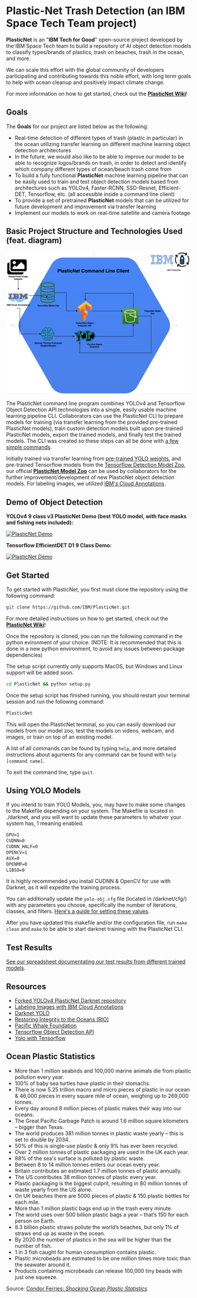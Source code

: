 # Plastic-Net Trash Detection (an IBM Space Tech Team project)

**PlasticNet** is an "**IBM Tech for Good**" open-source project developed by the IBM Space Tech team to build a repository of AI object detection models to classify types/brands of plastics, trash on beaches, trash in the ocean, and more.

We can scale this effort with the global community of developers participating and contributing towards this noble effort, with long term goals to help with ocean cleanup and positively impact climate change.

For more information on how to get started, check out the [**PlasticNet Wiki**](https://github.com/IBM/PlasticNet/wiki)!

## Goals

The **Goals** for our project are listed below as the following:

- Real-time detection of different types of trash (plastic in particular) in the ocean utilizing transfer learning on different machine learning object detection architectures
- In the future, we would also like to be able to improve our model to be able to recognize logos/brands on trash, in order to detect and identify which company different types of ocean/beach trash come from
- To build a fully functional **PlasticNet** machine learning pipeline that can be easily used to train and test object detection models based from architectures such as YOLOv4, Faster-RCNN, SSD-Resnet, Efficient-DET, Tensorflow, etc. (all accessible inside a command line client)
- To provide a set of pretrained **PlasticNet** models that can be utilized for future development and improvement via transfer learning
- Implement our models to work on real-time satellite and camera footage

## Basic Project Structure and Technologies Used (feat. diagram)

![img](/img/PlasticNetProjectArchitectureDiagram.png)

The PlasticNet command line program combines YOLOv4 and Tensorflow Object Detection API technologies into a single, easily usable machine learning pipeline CLI. Collaborators can use the PlasticNet CLI to prepare models for training (via transfer learning from the provided pre-trained PlasticNet models), train custom detection models built upon pre-trained PlasticNet models, export the trained models, and finally test the trained models. The CLI was created so these steps can all be done with [a few simple commands](https://github.com/IBM/PlasticNet/wiki/Utilizing-the-PlasticNet-Command-Line-Client).

Initially trained via transfer learning from [pre-trained YOLO weights](https://github.com/mattokc35/darknet#pre-trained-models), and pre-trained Tensorflow models from the [Tensorflow Detection Model Zoo](https://github.com/tensorflow/models/blob/master/research/object_detection/g3doc/tf2_detection_zoo.md), our official [**PlasticNet Model Zoo**](https://github.com/IBM/PlasticNet/blob/main/ModelZoo.md) can be used by collaborators for the further improvement/development of new PlasticNet object detection models. For labeling images, we utilized [IBM's Cloud Annotations](https://github.com/IBM/PlasticNet/wiki/Creating-Your-Own-Dataset-for-Custom-Training).

## Demo of Object Detection

**YOLOv4 9 class v3 PlasticNet Demo (**best YOLO model**, with face masks and fishing nets included):**

[![PlasticNet Demo](https://img.youtube.com/vi/eQRkLSfv8CY/0.jpg)](https://youtu.be/eQRkLSfv8CY "YOLO PlasticNet Demo")

**Tensorflow EfficientDET D1 9 Class Demo:**

[![PlasticNet Demo](https://img.youtube.com/vi/jWkY3OoC7Rw/0.jpg)](https://youtu.be/jWkY3OoC7Rw "Tensorflow EfficientDET D1 PlasticNet Demo")

## Get Started

To get started with PlasticNet, you first must clone the repository using the following command:

```sh
git clone https://github.com/IBM/PlasticNet.git
```

For more detailed instructions on how to get started, check out the [**PlasticNet Wiki**](https://github.com/IBM/PlasticNet/wiki)!

Once the repository is cloned, you can run the following command in the python evironment of your choice. (NOTE: It is recommended that this is done in a new python environment, to avoid any issues between package dependencies)

The setup script currently only supports MacOS, but Windows and Linux support will be added soon.

```sh
cd PlasticNet && python setup.py
```

Once the setup script has finished running, you should restart your terminal session and run the following command:

```sh
PlasticNet
```

This will open the PlasticNet terminal, so you can easily download our models from our model zoo, test the models on videos, webcam, and images, or train on top of an existing model.

A list of all commands can be found by typing `help`, and more detailed instructions about aguments for any command can be found with `help [command name]`.

To exit the command line, type `quit`.

## Using YOLO Models

If you intend to train YOLO Models, you, may have to make some changes to the Makefile depending on your system. The Makefile is located in ./darknet, and you will want to update these parameters to whatver your system has, 1 meaning enabled.

```make
GPU=1
CUDNN=0
CUDNN_HALF=0
OPENCV=1
AVX=0
OPENMP=0
LIBSO=0
```

It is highly recommended you install CUDNN & OpenCV for use with Darknet, as it will expedite the training process.

You can additionally update the `yolo-obj.cfg` file (located in /darknet/cfg/) with any parameters you choose, specifically the number of iterations, classes, and filters. [Here's a guide for setting these values](https://github.com/mattokc35/darknet#how-to-train-to-detect-your-custom-objects).

After you have updated this makefile and/or the configuration file, run `make clean` and `make` to be able to start darknet training with the PlasticNet CLI.

## Test Results

[See our spreadsheet documentating our test results from different trained models](https://docs.google.com/spreadsheets/d/1mcFC2HqjohRp2_G723D8_Xd19LuuUKD-frROiY5ksOQ/edit?usp=sharing).

## Resources

- [Forked YOLOv4 PlasticNet Darknet repository](https://github.com/mattokc35/darknet)
- [Labeling Images with IBM Cloud Annotations](https://cloud.annotations.ai/)
- [Darknet YOLO]((https://pjreddie.com/darknet/yolo/))
- [Restoring Integrity to the Oceans (RIO)](https://www.oceansintegrity.com/)
- [Pacific Whale Foundation](https://www.pacificwhale.org/)
- [Tensorflow Object Detection API](https://github.com/tensorflow/models/tree/master/research/object_detection)
- [Yolo with Tensorflow](https://github.com/theAIGuysCode/tensorflow-yolov4-tflite)

## Ocean Plastic Statistics

- More than 1 million seabirds and 100,000 marine animals die from plastic pollution every year.
- 100% of baby sea turtles have plastic in their stomachs.
- There is now 5.25 trillion macro and micro pieces of plastic in our ocean & 46,000 pieces in every square mile of ocean, weighing up to 269,000 tonnes.
- Every day around 8 million pieces of plastic makes their way into our oceans.
- The Great Pacific Garbage Patch is around 1.6 million square kilometers – bigger than Texas.
- The world produces 381 million tonnes in plastic waste yearly – this is set to double by 2034.
- 50% of this is single-use plastic & only 9% has ever been recycled.
- Over 2 million tonnes of plastic packaging are used in the UK each year.
- 88% of the sea's surface is polluted by plastic waste.
- Between 8 to 14 million tonnes enters our ocean every year.
- Britain contributes an estimated 1.7 million tonnes of plastic annually.
- The US contributes 38 million tonnes of plastic every year.
- Plastic packaging is the biggest culprit, resulting in 80 million tonnes of waste yearly from the US alone.
- On UK beaches there are 5000 pieces of plastic & 150 plastic bottles for each mile.
- More than 1 million plastic bags end up in the trash every minute.
- The world uses over 500 billion plastic bags a year – that’s 150 for each person on Earth.
- 8.3 billion plastic straws pollute the world’s beaches, but only 1% of straws end up as waste in the ocean.
- By 2020 the number of plastics in the sea will be higher than the number of fish.
- 1 in 3 fish caught for human consumption contains plastic.
- Plastic microbeads are estimated to be one million times more toxic than the seawater around it.
- Products containing microbeads can release 100,000 tiny beads with just one squeeze.

Source: [Condor Ferries: _Shocking Ocean Plastic Statistics_](https://www.condorferries.co.uk/plastic-in-the-ocean-statistics)
